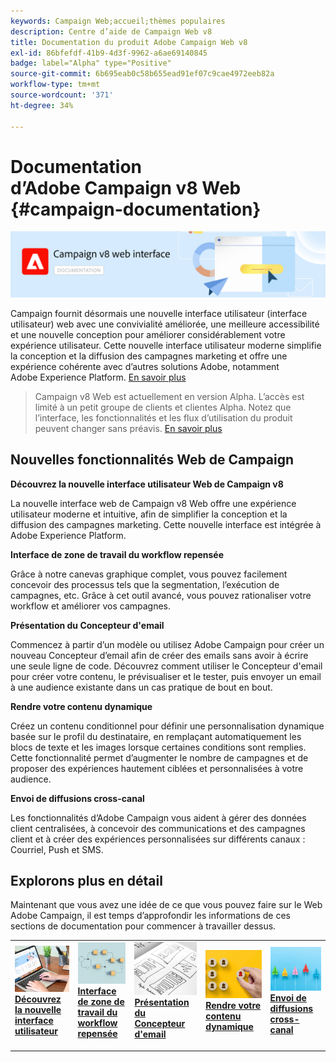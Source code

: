 ```yaml
---
keywords: Campaign Web;accueil;thèmes populaires
description: Centre d’aide de Campaign Web v8
title: Documentation du produit Adobe Campaign Web v8
exl-id: 86bfefdf-41b9-4d3f-9962-a6ae69140845
badge: label="Alpha" type="Positive"
source-git-commit: 6b695eab0c58b655ead91ef07c9cae4972eeb82a
workflow-type: tm+mt
source-wordcount: '371'
ht-degree: 34%

---
```


# Documentation d’Adobe Campaign v8 Web {#campaign-documentation}

![](assets/do-not-localize/banner-documentationv8.png)

Campaign fournit désormais une nouvelle interface utilisateur (interface utilisateur) web avec une convivialité améliorée, une meilleure accessibilité et une nouvelle conception pour améliorer considérablement votre expérience utilisateur. Cette nouvelle interface utilisateur moderne simplifie la conception et la diffusion des campagnes marketing et offre une expérience cohérente avec d’autres solutions Adobe, notamment Adobe Experience Platform. [En savoir plus](get-started/get-started.md)

>Campaign v8 Web est actuellement en version Alpha. L’accès est limité à un petit groupe de clients et clientes Alpha. Notez que l’interface, les fonctionnalités et les flux d’utilisation du produit peuvent changer sans préavis. [En savoir plus](rn/release-notes.md)

## Nouvelles fonctionnalités Web de Campaign

**Découvrez la nouvelle interface utilisateur Web de Campaign v8**

La nouvelle interface web de Campaign v8 Web offre une expérience utilisateur moderne et intuitive, afin de simplifier la conception et la diffusion des campagnes marketing. Cette nouvelle interface est intégrée à Adobe Experience Platform.

**Interface de zone de travail du workflow repensée**

Grâce à notre canevas graphique complet, vous pouvez facilement concevoir des processus tels que la segmentation, l’exécution de campagnes, etc. Grâce à cet outil avancé, vous pouvez rationaliser votre workflow et améliorer vos campagnes.

**Présentation du Concepteur d&#39;email**

Commencez à partir d’un modèle ou utilisez Adobe Campaign pour créer un nouveau Concepteur d’email afin de créer des emails sans avoir à écrire une seule ligne de code. Découvrez comment utiliser le Concepteur d&#39;email pour créer votre contenu, le prévisualiser et le tester, puis envoyer un email à une audience existante dans un cas pratique de bout en bout.

**Rendre votre contenu dynamique**

Créez un contenu conditionnel pour définir une personnalisation dynamique basée sur le profil du destinataire, en remplaçant automatiquement les blocs de texte et les images lorsque certaines conditions sont remplies. Cette fonctionnalité permet d’augmenter le nombre de campagnes et de proposer des expériences hautement ciblées et personnalisées à votre audience.

**Envoi de diffusions cross-canal**

Les fonctionnalités d’Adobe Campaign vous aident à gérer des données client centralisées, à concevoir des communications et des campagnes client et à créer des expériences personnalisées sur différents canaux : Courriel, Push et SMS.

## Explorons plus en détail

Maintenant que vous avez une idée de ce que vous pouvez faire sur le Web Adobe Campaign, il est temps d’approfondir les informations de ces sections de documentation pour commencer à travailler dessus.

<table style="table-layout:fixed"><tr style="border: 0;">
<td>
<a href="get-started/user-interface.md">
<img alt="nouvelle interface utilisateur" src="assets/do-not-localize/menu-ui.jpeg">
</a>
<div><a href="get-started/user-interface.md"><strong>Découvrez la nouvelle interface utilisateur</strong>
</div>
<p>
</td>
<td>
<a href="preview-test/proofs.md">
<img alt="Validation" src="assets/do-not-localize/menu-workflows.jpeg">
</a>
<div>
<a href="preview-test/proofs.md"><strong>Interface de zone de travail du workflow repensée</strong></a>
</div>
<p>
</td>
<td>
<a href="content/create-email-content.md">
<img alt="Peu fréquent" src="assets/do-not-localize/menu-design.jpg">
</a>
<div>
<a href="content/create-email-content.md"><strong>Présentation du Concepteur d'email</strong></a>
</div>
<p></td>
<td>
<a href="audience/about-audiences.md">
<img alt="Audiences" src="assets/do-not-localize/menu-dynamic.jpg">
</a>
<div>
<a href="audience/about-audiences.md"><strong>Rendre votre contenu dynamique</strong></a>
</div>
<p>
</td>
<td>
<a href="preview-test/proofs.md">
<img alt="Validation" src="assets/do-not-localize/menu-campaign.jpeg">
</a>
<div>
<a href="preview-test/proofs.md"><strong>Envoi de diffusions cross-canal</strong></a>
</div>
<p>
</td>
</tr></table>

<!--
<table style="table-layout:fixed">
<tr style="border: 0;"><td width="30%"><a href="get-started/user-interface.md">
<img alt="new UI" src="assets/do-not-localize/menu-ui.jpeg" width="150px">
</a></td><td>Discover Campaign Web new user interface, latest improvements, key capabilities. Learn how to use them to build cross-channel campaigns for your audiences. With its user-friendly features, Campaign helps you streamline personalized cross-channel campaign creation process, drive results, and gain a competitive edge.</td></tr>
<tr style="border: 0;"><td width="30%"><a href="get-started/user-interface.md">
<img alt="new UI" src="assets/do-not-localize/menu-workflows.jpeg" width="150px">
</a></td><td>Our comprehensive graphical canvas makes it easy for you to design processes such as segmentation, campaign execution, and more. With this advanced tool at your fingertips, you can streamline your workflow and elevate your campaigns.</td></tr>
<tr style="border: 0;"><td width="30%"><a href="get-started/user-interface.md">
<img alt="new UI" src="assets/do-not-localize/menu-design.jpg" width="150px">
</a></td><td>Start from a template, or use Adobe Campaign's new Email Designer to create emails without having to write a single line of code. Learn how to use the Email Designer to create your content, preview and test it, and send an email to an existing audience in an end-to-end use case.</td></tr>
<tr style="border: 0;"><td width="30%"><a href="get-started/user-interface.md">
<img alt="new UI" src="assets/do-not-localize/menu-dynamic.jpg" width="150px">
</a></td><td>Create conditional content to define dynamic personalization based on the recipient's profile, automatically replacing text blocks and images when certain conditions are met. This feature can take your campaigns to new heights and deliver highly targeted, personalized experiences to your audience</td></tr>
<tr style="border: 0;"><td width="30%"><a href="get-started/user-interface.md">
<img alt="new UI" src="assets/do-not-localize/menu-campaign.jpeg" width="150px">
</a></td><td>Adobe Campaign capabilities help you manage centralized customer data, design customer communications and campaigns, and create personalized experiences across different channels: Email, Push and SMS.</td></tr>
</table>
-->









